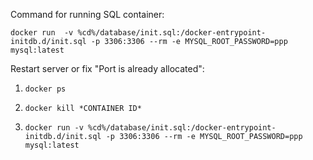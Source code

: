Command for running SQL container:

`docker run  -v %cd%/database/init.sql:/docker-entrypoint-initdb.d/init.sql -p 3306:3306 --rm -e MYSQL_ROOT_PASSWORD=ppp mysql:latest
`

Restart server or fix "Port is already allocated":

1. `docker ps`

2. `docker kill *CONTAINER ID*`

3. `docker run -v %cd%/database/init.sql:/docker-entrypoint-initdb.d/init.sql -p 3306:3306 --rm -e MYSQL_ROOT_PASSWORD=ppp mysql:latest`